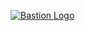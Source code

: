 [![Bastion Logo](https://nexus.traction.one/images/bastion/logos/logotype.svg)](https://bastion.traction.one 'The Bastion Bot')

<div align='center'>
